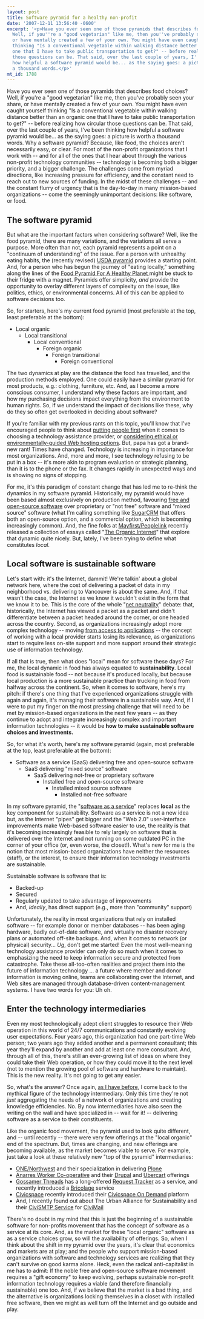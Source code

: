 ```yaml
---
layout: post
title: Software pyramid for a healthy non-profit
date: '2007-12-11 13:56:40 -0600'
excerpt: '<p>Have you ever seen one of those pyramids that describes food choices?
  Well, if you''re a "good vegetarian" like me, then you''ve probably seen your share,
  or have mentally created a few of your own. You might have even caught yourself
  thinking "Is a conventional vegetable within walking distance better than an organic
  one that I have to take public transportation to get?" -- before realizing how circular
  those questions can be. That said, over the last couple of years, I''ve been thinking
  how helpful a software pyramid would be... as the saying goes: a picture is worth
  a thousand words.</p>'
mt_id: 1788
---
```

<p>Have you ever seen one of those pyramids that describes food choices? Well, if you're a "good vegetarian" like me, then you've probably seen your share, or have mentally created a few of your own. You might have even caught yourself thinking "Is a conventional vegetable within walking distance better than an organic one that I have to take public transportation to get?" -- before realizing how circular those questions can be. That said, over the last couple of years, I've been thinking how helpful a software pyramid would be... as the saying goes: a picture is worth a thousand words.
<!--break-->
Why a software pyramid? Because, like food, the choices aren't necessarily easy, or clear. For most of the non-profit organizations that I work with -- and for all of the ones that I hear about through the various non-profit technology communities -- technology is becoming both a bigger priority, and a bigger challenge. The challenges come from myriad directions, like increasing pressure for efficiency, and the constant need to reach out to new sources of funding. In the midst of these challenges -- and the constant flurry of urgency that is the day-to-day in many mission-based organizations -- come the seemingly unimportant decisions: like software, or food.</p>

<h2>The software pyramid</h2>

<p>But what are the important factors when considering software? Well, like the food pyramid, there are many variations, and the variations all serve a purpose. More often than not, each pyramid represents a point on a "continuum of understanding" of the issue. For a person with unhealthy eating habits, the (recently revised) <a href="http://www.mypyramid.gov/">USDA pyramid</a> provides a starting point. And, for a person who has begun the journey of "eating locally," something along the lines of the <a href="http://www.forthefuture.org/assets/images/ftf_food_pyramid.gif">Food Pyramid For A Healthy Planet
</a> might be stuck to their fridge with a magnet. Pyramids offer simplicity, <em>and</em> provide the opportunity to overlay different layers of complexity on the issue, like politics, ethics, or environmental concerns. All of this can be applied to software decisions too.</p>

<p>So, for starters, here's my current food pyramid (most preferable at the top, least preferable at the bottom):</p>

<ul>
<li>Local organic
<ul>
<li>Local transitional
<ul>
<li>Local conventional
<ul>
<li>Foreign organic
<ul>
<li>Foreign transitional
<ul>
<li>Foreign conventional</li>
</ul></li>
</ul></li>
</ul></li>
</ul></li>
</ul></li>
</ul>

<p>The two dynamics at play are the distance the food has travelled, and the production methods employed. One could easily have a similar pyramid for most products, e.g.: clothing, furniture, etc. And, as I become a more conscious consumer, I understand why these factors are important, and how my purchasing decisions impact everything from the environment to human rights. So, if we understand the impact of decisions like these, why do they so often get overlooked in deciding about software?</p>

<p>If you're familiar with my previous rants on this topic, you'll know that I've encouraged people to think about <a href="http://communitybandwidth.ca/phillipadsmith/putting-people-first">putting people first</a> when it comes to choosing a technology assistance provider, or <a href="http://communitybandwidth.ca/phillipadsmith/qotw-should-i-use-xyz-company-for-web-hosting">considering ethical or environmentally-guided Web hosting options</a>. But, papa has got a brand-new rant! Times have changed. Technology is increasing in importance for most organizations. And, more and more, I see technology refusing to be put in a box -- it's more akin to program evaluation or strategic planning, than it is to the phone or the fax. It changes rapidly in unexpected ways and is showing no signs of stopping.</p>

<p>For me, it's this paradigm of constant change that has led me to re-think the dynamics in my software pyramid. Historically, my pyramid would have been based almost exclusively on production method, favouring <a href="http://www.communitybandwidth.ca/articles/free_software">free and open-source software</a> over proprietary or "not free" software and "mixed source" software (what I'm calling something like <a href="http://www.sugarcrm.com/crm/">SugarCRM</a> that offers both an open-source option, and a commercial option, which is becoming increasingly common). And, the fine folks at <a href="http://mayfirst.org">Mayfirst/Peoplelink</a> recently released a collection of essays called "<a href="http://mayfirst.org/organicinternet">The Organic Internet</a>" that explore that dynamic quite nicely. But, lately, I've been trying to define what constitutes <em>local</em>.</p>

<h2>Local software is sustainable software</h2>

<p>Let's start with: it's the Internet, dammit! We're talkin' about a global network here, where the cost of delivering a packet of data in my neighborhood vs. delivering to Vancouver is about the same. And, if that wasn't the case, the Internet as we know it wouldn't exist in the form that we know it to be. This is the core of the whole "<a href="http://savetheinternet.com">net neutrality</a>" debate: that, historically, the Internet has viewed a packet as a packet and didn't differentiate between a packet headed around the corner, or one headed across the country. Second, as organizations increasingly adopt more complex technology -- moving <a href="http://commonsgroup.com/docs/accesstoapps.pdf">from access to applications</a> -- the concept of working with a local provider starts losing its relevance, as organizations start to require less on-site support and more support around their strategic use of information technology.</p>

<p>If all that is true, then what does "local" mean for software these days? For me, the local dynamic in food has always equated to <strong>sustainability</strong>. Local food is sustainable food -- not because it's produced locally, but because local production is a more sustainable practice than trucking in food from halfway across the continent. So, when it comes to software, here's my pitch: if there's one thing that I've experienced organizations struggle with again and again, it's managing their software in a sustainable way. And, if I were to put my finger on the most pressing challenge that will need to be met by mission-based organizations in the next few years -- as they continue to adopt and integrate increasingly complex and important information technologies -- it would be <strong>how to make sustainable software choices and investments.</strong></p>

<p>So, for what it's worth, here's my software pyramid (again, most preferable at the top, least preferable at the bottom):</p>

<ul>
<li>Software as a service (SaaS) delivering free and open-source software
<ul>
<li>SaaS delivering "mixed source" software
<ul>
<li>SaaS delivering not-free or proprietary software
<ul>
<li>Installed free and open-source software
<ul>
<li>Installed mixed source software
<ul>
<li>Installed not-free software</li>
</ul></li>
</ul></li>
</ul></li>
</ul></li>
</ul></li>
</ul>

<p>In my software pyramid, the "<a href="http://en.wikipedia.org/wiki/Software_as_a_Service">software as a service</a>" replaces <strong>local</strong> as the key component for sustainability. Software as a service is not a new idea but, as the Internet "pipes" get bigger and the "Web 2.0" user-interface improvements make Web-based software easier to use, the reality is that it's becoming increasingly feasible to rely largely on software that is delivered over the Internet and not running on some outdated PC in the corner of your office (or, even worse, the closet!). What's new for me is the notion that most mission-based organizations have neither the resources (staff), or the interest, to ensure their information technology investments are sustainable.</p>

<p>Sustainable software is software that is:</p>

<ul>
<li>Backed-up</li>
<li>Secured</li>
<li>Regularly updated to take advantage of improvements</li>
<li>And, <em>ideally</em>, has direct support (e.g., more than "community" support)</li>
</ul>

<p>Unfortunately, the reality in most organizations that rely on installed software -- for example donor or member databases -- has been aging hardware, badly out-of-date software, and virtually no disaster recovery plans or automated off-site backups. And, when it comes to network (or physical) security... <em>Ug</em>, don't get me started! Even the most well-meaning technology assistance provider can only do so much when it comes to emphasizing the need to keep information secure and protected from catastrophe. Take these all-too-often realities and project them into the future of information technology ... a future where member and donor information is moving online, teams are collaborating over the Internet, and Web sites are managed through database-driven content-management systems. I have two words for you: Uh oh.</p>

<h2>Enter the technology intermediaries</h2>

<p>Even my most technologically adept client struggles to resource their Web operation in this world of 24/7 communications and constantly evolving user expectations. Four years ago, this organization had one part-time Web person; two years ago they added another and a permanent consultant; this year they'll expand by another and add at least one more consultant. And, through all of this, there's still an ever-growing list of ideas on where they could take their Web operation, or how they could move it to the next level (not to mention the growing pool of software and hardware to maintain). This is the new reality. It's not going to get any easier.</p>

<p>So, what's the answer? Once again, <a href="http://www.communitybandwidth.ca/phillipadsmith/a-canadian-technology-assistance-manifesto">as I have before</a>, I come back to the mythical figure of the technology intermediary. Only this time they're not <em>just</em> aggregating the needs of a network of organizations and creating knowledge efficiencies. No. By now intermediaries have also seen the writing on the wall and have specialized in -- wait for it! -- delivering software as a service to their constituents.</p>

<p>Like the organic food movement, the pyramid used to look quite different, and -- until recently -- there were very few offerings at the "local organic" end of the spectrum. But, times are changing, and new offerings are becoming available, as the market becomes viable to serve. For example, just take a look at these relatively new "top of the pyramid" intermediaries:</p>

<ul>
<li><a href="http://onenw.org">ONE/Northwest</a> and their specialization in delivering <a href="http://plone.org">Plone</a></li>
<li><a href="http://anarres.ca">Anarres Worker Co-operative</a> and their <a href="http://drupal.org">Drupal</a> and <a href="http://ubercart.org">Ubercart</a> offerings</li>
<li><a href="http://gossamer-thread.com">Gossamer Threads</a> has a long-offered <a href="http://bestpractical.com/rt/">Request Tracker</a> as a service, and recently introduced a <a href="http://bricolage.cc">Bricolage</a> service</li>
<li><a href="http://civicspace.org">Civicspace</a> recently introduced their <a href="http://civicspacelabs.org/services">Civicspace On Demand</a> platform</li>
<li>And, I recently found out about The Urban Alliance for Sustainability and their <a href="http://www.uas.coop/civismtp-account-how-to">CiviSMTP Service</a> for <a href="http://civicrm.org/civimail">CIviMail</a></li>
</ul>

<p>There's no doubt in my mind that this is just the beginning of a sustainable software for non-profits movement that has the concept of software as a service at its core. And, as the market for these "local organic" software as as a service choices grow, so will the availability of offerings. So, when I think about the shift in my pyramid over the years, it's clear that economics and markets are at play; and the people who support mission-based organizations with software and technology services are realizing that they can't survive on good karma alone. Heck, even the radical anti-capitalist in me has to admit: If the noble free and open-source software movement requires a "gift economy" to keep evolving, perhaps sustainable non-profit information technology requires a viable (and therefore financially sustainable) one too. And, if we believe that the market is a bad thing, and the alternative is organizations locking themselves in a closet with installed free software, then we might as well turn off the Internet and go outside and play.</p>
